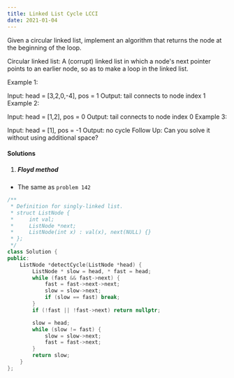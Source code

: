 ```yaml
---
title: Linked List Cycle LCCI
date: 2021-01-04
---
```

Given a circular linked list, implement an algorithm that returns the node at the beginning of the loop.

Circular linked list: A (corrupt) linked list in which a node's next pointer points to an earlier node, so as to make a loop in the linked list.

Example 1:

Input: head = [3,2,0,-4], pos = 1
Output: tail connects to node index 1
Example 2:

Input: head = [1,2], pos = 0
Output: tail connects to node index 0
Example 3:

Input: head = [1], pos = -1
Output: no cycle
Follow Up:
Can you solve it without using additional space?


#### Solutions

1. ##### Floyd method

- The same as `problem 142`

```cpp
/**
 * Definition for singly-linked list.
 * struct ListNode {
 *     int val;
 *     ListNode *next;
 *     ListNode(int x) : val(x), next(NULL) {}
 * };
 */
class Solution {
public:
    ListNode *detectCycle(ListNode *head) {
        ListNode * slow = head, * fast = head;
        while (fast && fast->next) {
            fast = fast->next->next;
            slow = slow->next;
            if (slow == fast) break;
        }
        if (!fast || !fast->next) return nullptr;

        slow = head;
        while (slow != fast) {
            slow = slow->next;
            fast = fast->next;
        }
        return slow;
    }
};
```